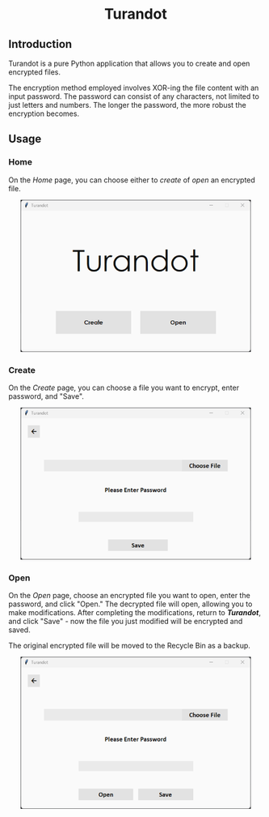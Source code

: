 <h1 align="center">Turandot</h1>

## Introduction

Turandot is a pure Python application that allows you to create and open encrypted files.

The encryption method employed involves XOR-ing the file content with an input password. The password can consist of any characters, not limited to just letters and numbers. The longer the password, the more robust the encryption becomes.

## Usage

### Home

On the *Home* page, you can choose either to *create* of *open* an encrypted file.

<p align="center">
  <img src="https://github.com/Knight-Lumitoile/Turandot/blob/main/doc/1.png" height="300px"/>
</p>

### Create

On the *Create* page, you can choose a file you want to encrypt, enter password, and "Save".

<p align="center">
  <img src="https://github.com/Knight-Lumitoile/Turandot/blob/main/doc/2.png" height="300px"/>
</p>

### Open

On the *Open* page, choose an encrypted file you want to open, enter the password, and click "Open." The decrypted file will open, allowing you to make modifications. After completing the modifications, return to ***Turandot***, and click "Save" - now the file you just modified will be encrypted and saved.

The original encrypted file will be moved to the Recycle Bin as a backup.

<p align="center">
  <img src="https://github.com/Knight-Lumitoile/Turandot/blob/main/doc/3.png" height="300px"/>
</p>
